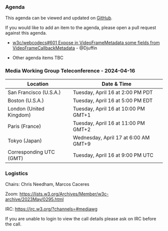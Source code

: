 ### Agenda

This agenda can be viewed and updated on [GitHub](https://github.com/w3c/media-wg/blob/main/meetings/2024-04-16-Media_Working_Group_Teleconference-agenda.md).

If you would like to add an item to the agenda, please open a pull request against this agenda.

* [w3c/webcodecs#601 Expose in VideoFrameMetadata some fields from VideoFrameCallbackMetadata](https://github.com/w3c/webcodecs/issues/601) - @Djuffin

* Other agenda items TBC

### Media Working Group Teleconference - 2024-04-16

| Location | Date & Time |
| -------- | ----------- |
| San Francisco (U.S.A.) | Tuesday, April 16 at 2:00 PM PDT |
| Boston (U.S.A.) | Tuesday, April 16 at 5:00 PM EDT |
| London (United Kingdom) | Tuesday, April 16 at 10:00 PM GMT+1 |
| Paris (France) | Tuesday, April 16 at 11:00 PM GMT+2 |
| Tokyo (Japan) | Wednesday, April 17 at 6:00 AM GMT+9 |
| Corresponding UTC (GMT) | Tuesday, April 16 at 9:00 PM UTC |

### Logistics

Chairs: Chris Needham, Marcos Caceres

Zoom: https://lists.w3.org/Archives/Member/w3c-archive/2023May/0295.html

IRC: https://irc.w3.org/?channels=#mediawg

If you are unable to login to view the call details please ask on IRC before the call.
